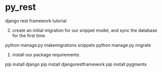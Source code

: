 # py_rest
django rest framework tutorial


2) create an initial migration for our snippet model, and sync the database for the first time.

python manage.py makemigrations snippets
python manage.py migrate


1) install our package requirements.

pip install django
pip install djangorestframework
pip install pygments